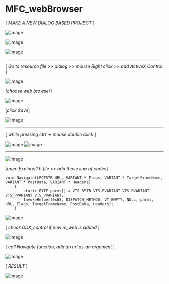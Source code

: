 # MFC_webBrowser

[ *MAKE A NEW DIALOG BASED PROJECT* ]

![image](https://user-images.githubusercontent.com/61898376/153789037-c554ca32-c75d-4211-abfb-de1b14f245a0.png)

![image](https://user-images.githubusercontent.com/61898376/153789146-546d74c1-42ef-41ba-ad47-c253af9c2243.png)

![image](https://user-images.githubusercontent.com/61898376/153789265-725d61c0-08c4-4aa6-88d1-ffde7c255517.png)

-----

[ *Go to resource file >> dialog >> mouse Right click >> add ActiveX Control* ]

![image](https://user-images.githubusercontent.com/61898376/153789342-32604b07-4df3-4a0f-b0b4-076d5b1c1db3.png)


[*choose web browser*]

![image](https://user-images.githubusercontent.com/61898376/153789517-04e1c1bd-6f82-488a-af56-54aa0dbb1481.png)

[*click Save*]

![image](https://user-images.githubusercontent.com/61898376/153789627-e52671af-42aa-48fe-9e1a-6d7657d5e0b5.png)


-----
[ *while pressing ctrl -> mouse double click* ]

![image](https://user-images.githubusercontent.com/61898376/153790047-f2b671b7-66bd-48e5-9ab5-5c31b8c3ca04.png)
![image](https://user-images.githubusercontent.com/61898376/153790169-851bd9f0-abe4-432a-88cc-ee42f10c0bde.png)

-----
![image](https://user-images.githubusercontent.com/61898376/153790223-c61eb704-2743-4364-91ef-ed4225541709.png)

[*open Explorer1.h file >> add those line of codes*]
```
void Navigate(LPCTSTR URL, VARIANT * Flags, VARIANT * TargetFrameName, VARIANT * PostData, VARIANT * Headers)
	{
		static BYTE parms[] = VTS_BSTR VTS_PVARIANT VTS_PVARIANT VTS_PVARIANT VTS_PVARIANT;
		InvokeHelper(0x68, DISPATCH_METHOD, VT_EMPTY, NULL, parms, URL, Flags, TargetFrameName, PostData, Headers);
	}
```
![image](https://user-images.githubusercontent.com/61898376/153790343-c0915344-e355-4466-9b10-553b4eced0bc.png)

[ *check DDX_control if new m_web is added* ]

![image](https://user-images.githubusercontent.com/61898376/153790542-5d703ae8-e95f-439d-a4a8-0bea6a037ea1.png)

[ *call Navigate function, add an url as an argument* ]

![image](https://user-images.githubusercontent.com/61898376/153790786-e000eb94-4e6f-4568-81e6-704a09604b24.png)

[ *RESULT* ]

![image](https://user-images.githubusercontent.com/61898376/153790874-4ebeb4b2-e124-4b53-9f14-b5838af08c74.png)


